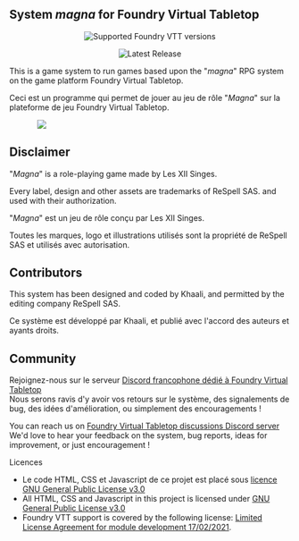 
<h2>System <em>magna</em> for Foundry Virtual Tabletop</h2>

<div align="center">

![Supported Foundry VTT versions](https://img.shields.io/endpoint?url=https%3A%2F%2Ffoundryshields.com%2Fversion%3Fstyle%3Dflat%26url%3Dhttps%3A%2F%2Fraw.githubusercontent.com%2F12-Monkeys-Developers%2Fmagna%2Fmaster%2Fsystem.json)

![Latest Release](https://img.shields.io/github/v/release/12-Monkeys-Developers/magna?label=Latest%20release)

</div>

<p>This is a game system to run games based upon the "<em>magna</em>" RPG system on the game platform Foundry Virtual Tabletop.</p>

<p>Ceci est un programme qui permet de jouer au jeu de rôle "<em>Magna</em>" sur la plateforme de jeu Foundry Virtual Tabletop.</p>

<p style="margin-left: 10%;"> <img src="/assets/system-exemple1.webp" /></p>

<h2>Disclaimer</h2>
<p>"<em>Magna</em>" is a role-playing game made by Les XII Singes.</p>

<p>Every label, design and other assets are trademarks of ReSpell SAS. and used with their authorization.</p>

<p>"<em>Magna</em>" est un jeu de rôle conçu par Les XII Singes.</p>

<p>Toutes les marques, logo et illustrations utilisés sont la propriété de ReSpell SAS et utilisés avec autorisation.</p>

<h2>Contributors</h2>
<p>This system has been designed and coded by Khaali, and permitted by the editing company ReSpell SAS.
<p>Ce système est développé par Khaali, et publié avec l'accord des auteurs et ayants droits.</p>

<h2>Community</h2>

<p>Rejoignez-nous sur le serveur <a href="https://discord.com/invite/pPSDNJk">Discord francophone dédié à Foundry Virtual Tabletop</a><br />
Nous serons ravis d'y avoir vos retours sur le système, des signalements de bug, des idées d'amélioration, ou simplement des encouragements !</p>

<p>You can reach us on <a href="https://discord.com/invite/5Fj2E42X">Foundry Virtual Tabletop discussions Discord server</a><br />
We'd love to hear your feedback on the system, bug reports, ideas for improvement, or just encouragement !</p>


</h2>Licences</h2>
<ul>
<li>Le code HTML, CSS et Javascript de ce projet est placé sous <a href="https://choosealicense.com/licenses/gpl-3.0/">licence GNU General Public License v3.0</a></li>

<li>All HTML, CSS and Javascript in this project is licensed under <a href="https://choosealicense.com/licenses/gpl-3.0/">GNU General Public License v3.0</a></li>

<li>Foundry VTT support is covered by the following license: <a href="https://foundryvtt.com/article/license/">Limited License Agreement for module development 17/02/2021</a>.</li>
</ul>
